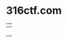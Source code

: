 # 316ctf.com

<table data-view="cards"><thead><tr><th></th></tr></thead><tbody><tr><td></td></tr><tr><td></td></tr><tr><td></td></tr><tr><td></td></tr></tbody></table>

